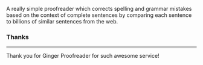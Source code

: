 A really simple proofreader which corrects spelling and grammar mistakes based on the context of complete sentences by comparing each sentence to billions of similar sentences from the web.

### Thanks
***
Thank you for Ginger Proofreader for such awesome service!